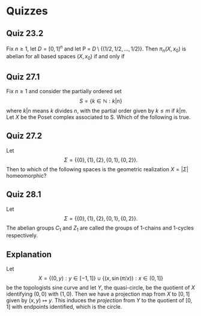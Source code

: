 # Quizzes

## Quiz 23.2

Fix $n\geq 1$, let $D = [0, 1]^n$ and let P = $D\setminus\{(1/2, 1/2, \dots, 1/2)\}$. Then $\pi_n(X, x_0)$ is abelian for all based spaces $(X, x_0)$ if and only if

## Quiz 27.1

Fix $n\geq 1$ and consider the partially ordered set $$S = \{k\in \mathbb{N}: k\vert n\}$$
where $k\vert n$ means $k$ divides $n$, with the partial order given by $k\leq m$ if $k\vert m$. Let $X$ be the Poset complex associated to S. Which of the following is true.

## Quiz 27.2

Let $$\Sigma=\{\{0\}, \{1\}, \{2\}, \{0, 1\}, \{0, 2\}\}.$$
Then to which of the following spaces is the geometric realization $X =\vert\Sigma\vert$ homeomorphic?

## Quiz 28.1

Let $$\Sigma=\{\{0\}, \{1\}, \{2\}, \{0, 1\}, \{0, 2\}\}.$$  The abelian groups $C_1$ and $Z_1$ are called the groups of 1-chains and 1-cycles respectively.

## Explanation

Let $$X = \{(0, y): y\in [-1, 1]\}\cup \{(x, \sin(\pi/x)): x \in (0, 1]\}$$ be the topologists sine curve and let $Y$, the quasi-circle, be the quotient of $X$ identifying $(0, 0)$ with $(1, 0)$. Then we have a projection map from $X$ to $[0, 1]$ given by $(x, y)\mapsto y$. This induces the _projection_ from $Y$ to the quotient of $[0,1]$ with endpoints identified, which is the circle.
